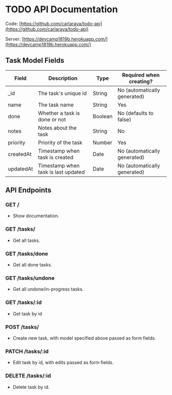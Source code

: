 # TODO API Documentation
Code: [https://github.com/carlaraya/todo-api](https://github.com/carlaraya/todo-api)

Server: [https://devcamp1819b.herokuapp.com/](https://devcamp1819b.herokuapp.com/)

## Task Model Fields

| Field     | Description                         | Type    | Required when creating?      |
|-----------|-------------------------------------|---------|------------------------------|
| _id       | The task's unique id                | String  | No (automatically generated) |
| name      | The task name                       | String  | Yes                          |
| done      | Whether a task is done or not       | Boolean | No (defaults to false)       |
| notes     | Notes about the task                | String  | No                           |
| priority  | Priority of the task                | Number  | Yes                          |
| createdAt | Timestamp when task is created      | Date    | No (automatically generated) |
| updatedAt | Timestamp when task is last updated | Date    | No (automatically generated) |

## API Endpoints

### GET /
* Show documentation.

### GET /tasks/
* Get all tasks.

### GET /tasks/done
* Get all done tasks.

### GET /tasks/undone
* Get all undone/in-progress tasks.

### GET /tasks/:id
* Get task by id

### POST /tasks/
* Create new task, with model specified above passed as form fields.

### PATCH /tasks/:id
* Edit task by id, with edits passed as form fields.

### DELETE /tasks/:id
* Delete task by id.
